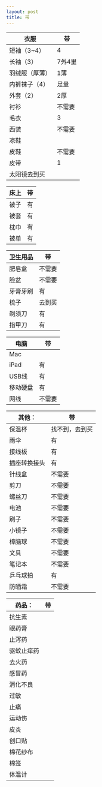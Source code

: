 ```yaml
---
layout: post
title: 带
---
```


|衣服|带|
| ------------- | ------------- |
|短袖（3~4）|4|
|长袖（3）|7外4里|
|羽绒服（厚薄）|1薄|
|内裤袜子（4）|足量|
|外套（2）|2厚|
|衬衫|不需要|
|毛衣|3|
|西装|不需要|
|凉鞋||
|皮鞋|不需要|
|皮带|1|
|太阳镜去到买|

|床上|带|
| ------------- | ------------- |
|被子|有|
|被套|有|
|枕巾|有|
|被单|有|

|卫生用品|带|
| ------------- | ------------- |
|肥皂盒|不需要|
|脸盆|不需要|
|牙膏牙刷|有|
|梳子|去到买|
|剃须刀|有|
|指甲刀|有|

|电脑|带|
| ------------- | ------------- |
|Mac||
|iPad|有|
|USB线|有|
|移动硬盘|有|
|网线|不需要|


|其他：|带|
| ------------- | ------------- |
|保温杯|找不到，去到买|
|雨伞|有|
|接线板|有|
|插座转换接头|有|
|针线盒|不需要|
|剪刀|不需要|
|螺丝刀|不需要|
|电池|不需要|
|刷子|不需要|
|小镜子|不需要|
|樟脑球|不需要|
|文具|不需要|
|笔记本|不需要|
|乒乓球拍|有|
|防晒霜|不需要|

|药品：|带|
| ------------- | ------------- |
|抗生素|
|眼药膏|
|止泻药|
|驱蚊止痒药|
|去火药|
|感冒药|
|消化不良|
|过敏|
|止痛|
|运动伤|
|皮炎|
|创口贴|
|棉花纱布|
|棉签|
|体温计|

